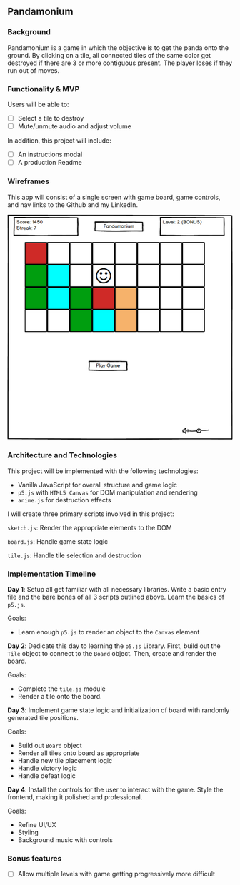 ## Pandamonium

### Background

Pandamonium is a game in which the objective is to get the panda onto
the ground. By clicking on a tile, all connected tiles of the same color
get destroyed if there are 3 or more contiguous present. The player
loses if they run out of moves.

### Functionality & MVP  

Users will be able to:

- [ ] Select a tile to destroy
- [ ] Mute/unmute audio and adjust volume

In addition, this project will include:

- [ ] An instructions modal
- [ ] A production Readme

### Wireframes

This app will consist of a single screen with game board, game controls,
and nav links to the Github and my LinkedIn.

![wireframe](docs/wireframe.png)

### Architecture and Technologies

This project will be implemented with the following technologies:

- Vanilla JavaScript for overall structure and game logic
- `p5.js` with `HTML5 Canvas` for DOM manipulation and rendering
- `anime.js` for destruction effects

I will create three primary scripts involved in this project:

`sketch.js`: Render the appropriate elements to the DOM

`board.js`: Handle game state logic

`tile.js`: Handle tile selection and destruction

### Implementation Timeline

**Day 1**: Setup all get familiar with all necessary libraries. Write a basic entry file and the bare bones of all 3 scripts outlined above.  Learn the basics of `p5.js`.  

Goals:

- Learn enough `p5.js` to render an object to the `Canvas` element

**Day 2**: Dedicate this day to learning the `p5.js` Library. First,
build out the `Tile` object to connect to the `Board` object.  Then, create
and render the board.

Goals:

- Complete the `tile.js` module
- Render a tile onto the board.

**Day 3**: Implement game state logic and initialization of board with
randomly generated tile positions.

Goals:

- Build out `Board` object
- Render all tiles onto board as appropriate
- Handle new tile placement logic
- Handle victory logic
- Handle defeat logic

**Day 4**: Install the controls for the user to interact with the game.  Style the frontend, making it polished and professional.

Goals:

- Refine UI/UX
- Styling
- Background music with controls

### Bonus features

- [ ] Allow multiple levels with game getting progressively more difficult
